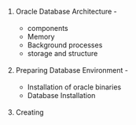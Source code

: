 1. Oracle Database Architecture -<br><br>
   * components
   * Memory
   * Background processes
   * storage and structure<br><br>
2. Preparing Database Environment -<br><br>
   * Installation of oracle binaries
   * Database Installation<br><br>
3. Creating